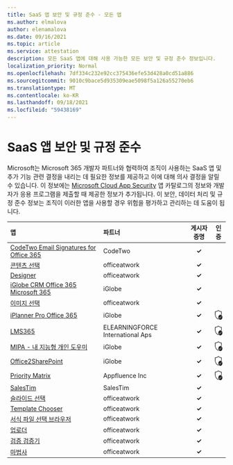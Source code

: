 ```yaml
---
title: SaaS 앱 보안 및 규정 준수 - 모든 앱
ms.author: elmalova
author: elenamalova
ms.date: 09/16/2021
ms.topic: article
ms.service: attestation
description: 모든 SaaS 앱에 대해 사용 가능한 모든 보안 및 규정 준수 정보입니다.
localization_priority: Normal
ms.openlocfilehash: 7df334c232e92cc375436efe53d428a0cd51a886
ms.sourcegitcommit: 9010c9bace5d935309eae5098f5a126a55270eb6
ms.translationtype: MT
ms.contentlocale: ko-KR
ms.lasthandoff: 09/18/2021
ms.locfileid: "59438169"
---
```

# <a name="saas-apps-security-and-compliance"></a>SaaS 앱 보안 및 규정 준수

Microsoft는 Microsoft 365 개발자 파트너와 협력하여 조직이 사용하는 SaaS 앱 및 추가 기능 관련 결정을 내리는 데 필요한 정보를 제공하고 이에 대해 의사 결정을 알릴 수 있습니다. 이 정보에는 [Microsoft Cloud App Security](https://www.microsoft.com/en-us/enterprise-mobility-security/cloud-app-security) 앱 카탈로그의 정보와 개발자가 응용 프로그램을 제출할 때 제공한 정보가 추가됩니다. 이 보안, 데이터 처리 및 규정 준수 정보는 조직이 이러한 앱을 사용할 경우 위험을 평가하고 관리하는 데 도움이 됩니다.

| **앱** | **파트너** | **게시자 증명** | **인증** |
|:--------|:------------|:----------------------:|:-------------:|
| [CodeTwo Email Signatures for Office 365](./codetwo-email-signatures-for-office-365.md) | CodeTwo | **✓** |  |
| [콘텐츠 선택](./officeatwork-content-chooser.md) | officeatwork | **✓** |  |
| [Designer](./officeatwork-designer.md) | officeatwork | **✓** |  |
| [iGlobe CRM Office 365 Microsoft 365](./iglobe-crm-office-365-for-microsoft.md) | iGlobe | **✓** |  |
| [이미지 선택](./officeatwork-image-chooser.md) | officeatwork | **✓** |  |
| [iPlanner Pro Office 365](./iglobe-iplanner-pro-office-365.md) | iGlobe | **✓** | <img alt="Certified application badge" src="../media/certified-badge.png" height="25" width="25" /> |
| [LMS365](./elearningforce-international-aps-lms365.md) | ELEARNINGFORCE International Aps | **✓** | <img alt="Certified application badge" src="../media/certified-badge.png" height="25" width="25" /> |
| [MIPA - 내 지능형 개인 도우미](./iglobe-mipa-my-intelligent-personal-assistant.md) | iGlobe | **✓** | <img alt="Certified application badge" src="../media/certified-badge.png" height="25" width="25" /> |
| [Office2SharePoint](./iglobe-office2sharepoint.md) | iGlobe | **✓** | <img alt="Certified application badge" src="../media/certified-badge.png" height="25" width="25" /> |
| [Priority Matrix](./appfluence-inc-priority-matrix.md) | Appfluence Inc | **✓** | <img alt="Certified application badge" src="../media/certified-badge.png" height="25" width="25" /> |
| [SalesTim](./salestim.md) | SalesTim | **✓** |  |
| [슬라이드 선택](./officeatwork-slide-chooser.md) | officeatwork | **✓** |  |
| [Template Chooser](./officeatwork-template-chooser.md) | officeatwork | **✓** |  |
| [서식 파일 선택 브라우저](./officeatwork-template-chooser-browser.md) | officeatwork | **✓** |  |
| [업로더](./officeatwork-uploader.md) | officeatwork | **✓** |  |
| [검증 검증기](./officeatwork-verifier.md) | officeatwork | **✓** |  |
| [마법사](./officeatwork-wizard.md) | officeatwork | **✓** |  |
